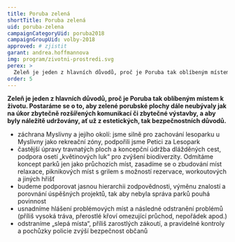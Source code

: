 ```yaml
---
title: Poruba zelená
shortTitle: Poruba zelená
uid: poruba-zelena
campaignCategoryUid: poruba2018
campaignGroupUid: volby-2018
approved: # zjistit
garant: andrea.hoffmannova
img: program/zivotni-prostredi.svg
perex: >
  Zeleň je jeden z hlavních důvodů, proč je Poruba tak oblíbeným místem k životu. Postaráme se o to, aby zelené porubské plochy dále neubývaly jak na úkor zbytečně rozšířených komunikací či zbytečné výstavby, a aby byly náležitě udržovány, ať už z estetických, tak bezpečnostních důvodů.
order: 5
---
```


**Zeleň je jeden z hlavních důvodů, proč je Poruba tak oblíbeným místem k životu. Postaráme se o to, aby zelené porubské plochy dále neubývaly jak na úkor zbytečně rozšířených komunikací či zbytečné výstavby, a aby byly náležitě udržovány, ať už z estetických, tak bezpečnostních důvodů.**

<ul>
    <li>záchrana Myslivny a jejího okolí: jsme silně pro zachování lesoparku u Myslivny jako rekreační zóny, podpořili jsme Petici za Lesopark</li>
    <li>častější úpravy travnatých ploch a koncepční údržba dlážděných cest, podpora osetí „květinových luk“ pro zvýšení biodiverzity. Odmítáme koncept parků jen jako průchozích míst, zasadíme se o zbudování míst relaxace, piknikových míst s grilem s možností rezervace, workoutových a jiných hřišť</li>
    <li>budeme podporovat jasnou hierarchii zodpovědnosti, výměnu znalostí a porovnání úspěšných projektů, tak aby nebyla správa parků pouhá povinnost</li>
    <li>usnadníme hlášení problémových míst a následné odstranění problémů (příliš vysoká tráva, přerostlé křoví omezující průchod, nepořádek apod.)</li>
    <li>odstraníme „slepá místa“, příliš zarostlých zákoutí, a pravidelné kontroly a pochůzky policie zvýší bezpečnost občanů</li>
</ul>
